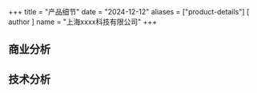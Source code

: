 +++
title = "产品细节"
date = "2024-12-12"
aliases = ["product-details"]
[ author ]
  name = "上海xxxx科技有限公司"
+++
## 商业分析



## 技术分析
